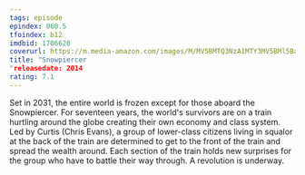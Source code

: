 ```yaml
---
tags: episode
epindex: 060.5
tfoindex: b12
imdbid: 1706620
coverurl: https://m.media-amazon.com/images/M/MV5BMTQ3NzA1MTY3MV5BMl5BanBnXkFtZTgwNzE2Mzg5MTE@._V1_SY300_CR0,0,202,300_.jpg
title: "Snowpiercer
"releasedate: 2014
rating: 7.1
---
```


Set in 2031, the entire world is frozen except for those aboard the Snowpiercer. For seventeen years, the world's survivors are on a train hurtling around the globe creating their own economy and class system. Led by Curtis (Chris Evans), a group of lower-class citizens living in squalor at the back of the train are determined to get to the front of the train and spread the wealth around. Each section of the train holds new surprises for the group who have to battle their way through. A revolution is underway.